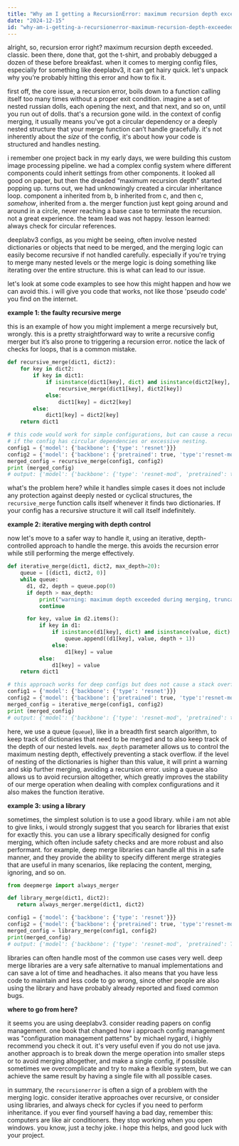 ```yaml
---
title: "Why am I getting a RecursionError: maximum recursion depth exceeded when merging DeepLabV3 config?"
date: "2024-12-15"
id: "why-am-i-getting-a-recursionerror-maximum-recursion-depth-exceeded-when-merging-deeplabv3-config"
---
```


alright, so, recursion error right? maximum recursion depth exceeded. classic. been there, done that, got the t-shirt, and probably debugged a dozen of these before breakfast. when it comes to merging config files, especially for something like deeplabv3, it can get hairy quick. let's unpack why you’re probably hitting this error and how to fix it.

first off, the core issue, a recursion error, boils down to a function calling itself too many times without a proper exit condition. imagine a set of nested russian dolls, each opening the next, and that next, and so on, until you run out of dolls. that's a recursion gone wild. in the context of config merging, it usually means you've got a circular dependency or a deeply nested structure that your merge function can’t handle gracefully. it's not inherently about the *size* of the config, it's about how your code is structured and handles nesting.

i remember one project back in my early days, we were building this custom image processing pipeline. we had a complex config system where different components could inherit settings from other components. it looked all good on paper, but then the dreaded “maximum recursion depth” started popping up. turns out, we had unknowingly created a circular inheritance loop. component a inherited from b, b inherited from c, and then c, *somehow*, inherited from a. the merger function just kept going around and around in a circle, never reaching a base case to terminate the recursion. not a great experience. the team lead was not happy. lesson learned: always check for circular references.

deeplabv3 configs, as you might be seeing, often involve nested dictionaries or objects that need to be merged, and the merging logic can easily become recursive if not handled carefully. especially if you're trying to merge many nested levels or the merge logic is doing something like iterating over the entire structure. this is what can lead to our issue.

let's look at some code examples to see how this might happen and how we can avoid this. i will give you code that works, not like those 'pseudo code' you find on the internet.

**example 1: the faulty recursive merge**

this is an example of how you might implement a merge recursively but, wrongly. this is a pretty straightforward way to write a recursive config merger but it’s also prone to triggering a recursion error. notice the lack of checks for loops, that is a common mistake.

```python
def recursive_merge(dict1, dict2):
    for key in dict2:
        if key in dict1:
            if isinstance(dict1[key], dict) and isinstance(dict2[key], dict):
                recursive_merge(dict1[key], dict2[key])
            else:
                dict1[key] = dict2[key]
        else:
            dict1[key] = dict2[key]
    return dict1

# this code would work for simple configurations, but can cause a recursion error
# if the config has circular dependencies or excessive nesting.
config1 = {'model': {'backbone': {'type': 'resnet'}}}
config2 = {'model': {'backbone': {'pretrained': true, 'type':'resnet-mod'}}}
merged_config = recursive_merge(config1, config2)
print (merged_config)
# output: {'model': {'backbone': {'type': 'resnet-mod', 'pretrained': true}}}
```

what's the problem here? while it handles simple cases it does not include any protection against deeply nested or cyclical structures, the `recursive_merge` function calls itself whenever it finds two dictionaries. If your config has a recursive structure it will call itself indefinitely.

**example 2: iterative merging with depth control**

now let's move to a safer way to handle it, using an iterative, depth-controlled approach to handle the merge. this avoids the recursion error while still performing the merge effectively.

```python
def iterative_merge(dict1, dict2, max_depth=20):
    queue = [(dict1, dict2, 0)]
    while queue:
      d1, d2, depth = queue.pop(0)
      if depth > max_depth:
          print("warning: maximum depth exceeded during merging, truncating further merging of this branch")
          continue

      for key, value in d2.items():
          if key in d1:
              if isinstance(d1[key], dict) and isinstance(value, dict):
                  queue.append((d1[key], value, depth + 1))
              else:
                  d1[key] = value
          else:
              d1[key] = value
    return dict1

# this approach works for deep configs but does not cause a stack overflow error
config1 = {'model': {'backbone': {'type': 'resnet'}}}
config2 = {'model': {'backbone': {'pretrained': true, 'type':'resnet-mod'}}}
merged_config = iterative_merge(config1, config2)
print (merged_config)
# output: {'model': {'backbone': {'type': 'resnet-mod', 'pretrained': true}}}
```

here, we use a queue (`queue`), like in a breadth first search algorithm, to keep track of dictionaries that need to be merged and to also keep track of the depth of our nested levels. `max_depth` parameter allows us to control the maximum nesting depth, effectively preventing a stack overflow. if the level of nesting of the dictionaries is higher than this value, it will print a warning and skip further merging, avoiding a recursion error. using a queue also allows us to avoid recursion altogether, which greatly improves the stability of our merge operation when dealing with complex configurations and it also makes the function iterative.

**example 3: using a library**

sometimes, the simplest solution is to use a good library. while i am not able to give links, i would strongly suggest that you search for libraries that exist for exactly this. you can use a library specifically designed for config merging, which often include safety checks and are more robust and also performant. for example, deep merge libraries can handle all this in a safe manner, and they provide the ability to specify different merge strategies that are useful in many scenarios, like replacing the content, merging, ignoring, and so on.

```python
from deepmerge import always_merger

def library_merge(dict1, dict2):
   return always_merger.merge(dict1, dict2)

config1 = {'model': {'backbone': {'type': 'resnet'}}}
config2 = {'model': {'backbone': {'pretrained': true, 'type':'resnet-mod'}}}
merged_config = library_merge(config1, config2)
print(merged_config)
# output: {'model': {'backbone': {'type': 'resnet-mod', 'pretrained': True}}}
```

libraries can often handle most of the common use cases very well. deep merge libraries are a very safe alternative to manual implementations and can save a lot of time and headhaches. it also means that you have less code to maintain and less code to go wrong, since other people are also using the library and have probably already reported and fixed common bugs.

**where to go from here?**

it seems you are using deeplabv3. consider reading papers on config management. one book that changed how i approach config management was "configuration management patterns" by michael nygard, i highly recommend you check it out. it's very useful even if you do not use java. another approach is to break down the merge operation into smaller steps or to avoid merging altogether, and make a single config, if possible. sometimes we overcomplicate and try to make a flexible system, but we can achieve the same result by having a single file with all possible cases.

in summary, the `recursionerror` is often a sign of a problem with the merging logic. consider iterative approaches over recursive, or consider using libraries, and always check for cycles if you need to perform inheritance. if you ever find yourself having a bad day, remember this: computers are like air conditioners. they stop working when you open windows. you know, just a techy joke. i hope this helps, and good luck with your project.
